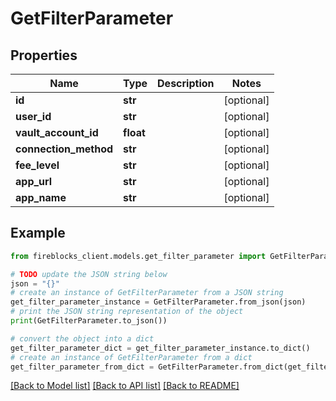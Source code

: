 # GetFilterParameter


## Properties

Name | Type | Description | Notes
------------ | ------------- | ------------- | -------------
**id** | **str** |  | [optional] 
**user_id** | **str** |  | [optional] 
**vault_account_id** | **float** |  | [optional] 
**connection_method** | **str** |  | [optional] 
**fee_level** | **str** |  | [optional] 
**app_url** | **str** |  | [optional] 
**app_name** | **str** |  | [optional] 

## Example

```python
from fireblocks_client.models.get_filter_parameter import GetFilterParameter

# TODO update the JSON string below
json = "{}"
# create an instance of GetFilterParameter from a JSON string
get_filter_parameter_instance = GetFilterParameter.from_json(json)
# print the JSON string representation of the object
print(GetFilterParameter.to_json())

# convert the object into a dict
get_filter_parameter_dict = get_filter_parameter_instance.to_dict()
# create an instance of GetFilterParameter from a dict
get_filter_parameter_from_dict = GetFilterParameter.from_dict(get_filter_parameter_dict)
```
[[Back to Model list]](../README.md#documentation-for-models) [[Back to API list]](../README.md#documentation-for-api-endpoints) [[Back to README]](../README.md)


